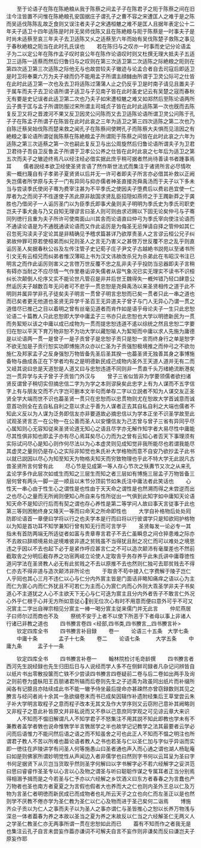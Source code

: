 <!-- { "loadSidebar": true } -->
　　至于论语子在陈在陈絶粮从我于陈蔡之间孟子子在陈君子之阨于陈蔡之间在旧注今注皆置不问惟在陈絶粮孔安国据庄子谓孔子之曹不容之宋遭匡人之难于是之陈而吴适伐陈陈乱故乏食则又误注者夫子之宋遇桓魋之难不是匡人且据年表定公十二年夫子适卫十四年适陈是时并无吴师伐陈又且在陈絶粮与阨于陈蔡是一时事夫子是时尚未适蔡至哀三年夫子去卫适陈又乆之适蔡至六年而始有吴伐陈楚子救陈之事见于春秋絶粮之阨当在此时孔氏误也
　　若在陈归与之叹亦一时事而史记分论语孟子为二以定公年在陈作孟子叹时哀公年在陈作论语叹时则又杜撰无理大抵夫子五适卫三适陈一适蔡而然后归鲁归与之叹则在第三次适卫第二次适陈之际絶粮之阨则在第四次适卫第三次适陈之际他无与也故尝较夫子辙迹与论孟合者自去司寇后即适卫是时卫将奉粟六万为夫子禄而仍不能用孟子所谓主顔雠由所谓于卫灵公际可之仕皆在此时此适卫第一次也及去卫将适陈过蒲蒲人止之仍反乎卫是时南子请见且置夫子于属车而夫子去卫论语所谓子适卫与子见南子皆在此时虽史记云有吴楚之宼而春秋无有要是史记误者此适卫第二次也乃夫子如宋遭桓魋之难又如郑然后至陈论语两所云子畏于匡与孟子所谓防服过宋所谓主司城贞子皆在此时此适陈第一次也旣而去陈复反卫又将之晋渡河不果又反卫因灵公问陈而又去卫适陈论语所谓卫灵公问陈于孔子子在陈孟子所谓子在陈皆在此时此哀之三年为适卫之第三四次适陈之第二次也乃自陈迁蔡吴始伐陈而楚来救之闻孔子在陈蔡间使聘孔子而陈蔡大夫惧而见沮因之有絶粮之事论语所谓従我陈蔡在陈絶粮孟子所谓阨于陈蔡之间皆在此时此哀之六年为适陈之第三次适蔡之第一次也嗣此复反卫与出公周旋然后归鲁论语所谓夫子为卫君卫君待子吾自卫反鲁孟子所谓于卫孝公公养之仕皆在此时此哀之七年后为适卫之第五次而夫子之辙迹终焉凡以经注经必借实据此庶乎稍可据者然尚待善读书者踵事焉耳
　　儒者説经本欲卫经使圣贤言语了然作斯世法式而集注于诸贤所言必尽情吹索一概扫蔑自有子孝弟子夏贤贤以后并无一许可者即夫子所言亦必借其补救以正阙失岂儒者所学原与夫子一门有异同与抑亦儒者神圣直接尧舜禹汤而于夫子以下多未当与尝读季氏使闵子骞为费宰注甚为不平季氏之使因夫子堕费后以费岩邑宜使一仁厚者为之而闵子不徃遂使子羔此原非敌国求贤乱臣招隠如燕师之于王躅新莽之于龚胜也乃借闵子一人诟厉圣门以为臣季氏即事犬彘则夫子明明为季氏史为季氏司职吏岂夫子事犬彘与乃又自知无理谬言曰圣人则可则由求迟赐以下固无论矣仲弓与子骞同列徳行且重为夫子所许可使南面山川其舎而论语直曰仲弓为季氏宰向使注论语而不通读论语是为不通旣通读论语而又作此诟厉是为侮圣无忌惮请自择之管仲如其仁召忽死沟渎夫子定论其是非精确见予稽求篇甚详乃欲厚责圣人之言谬云桓公兄子纠弟故仲罪可原若使桓弟而纠兄则圣人之言无乃害义之甚啓万世反覆不忠之乱乎则直诟厉圣人矣据春秋公谷及左传注管子史记荀子庄子尹文子古越絶书説苑以至诸书所引文无有云桓兄而纠弟者惟汉薄昭上书为汉文讳故改杀兄为杀弟此在韦昭汉书注已明言之而作此诟厉则害义之言啓万世反覆不忠之乱非夫子乎投防当忌器即夫子言稍有碍亦当耐之不应尽情一气作里巷诟谇失儒者从容气象况已实无理实不读书不识桓纠长次颠倒人伦序又实不能论世凡管召是非并后世王魏得失一槪舛错乃轻口肆意公然诟厉夫子越数百年无问者可不悲乎一贯忠恕是尧舜禹汤以来圣贤相传之道于此不明则并属异学非孔子徒矣夫子明言一贯曾子明言忠恕而已矣一贯者只此一串之道也而已矣者更无他道也圣贤无异学千圣百王无异道夫子曾子与门人无异心乃谓一贯之道借尽已推己之目以着明之曾有丝毫见道者而肯作如是语乎毋论夫子一生只此忠恕论语二十篇教人只此忠恕即大学中庸孟子三书亦只此忠恕也大学以明徳新民为一贯而务絜矩以该之中庸以成已成物为一贯而提忠恕违道不逺以综统之然且忠恕二字要归在恕以平天下育万物非恕不为功大学以藏恕喻人为絜矩而中庸以求人先施为庸德是以论语两一贯一是曾子一是子贡曾子是忠恕子贡只是恕一言而终身行之单是恕字不欲无加是子贡行恕实功即博施济众亦以仁圣为子贡强恕极境推之而仲弓之不欲勿施仁及邦家孟子之反身强恕万物皆备先圣后圣其揆一也葢圣贤无独善其身之事博施备物与曲成各正在下学者均有之是明德新民成己成物内圣外王天道人道并无有二而又岐其说曰忠是天道恕是人道又曰与忠恕违道不同则非一贯直千头万绪絶流断港矣岂一贯异学与夫子曾子子贡皆门外汉与
　　曾子三省似皆非为学要领儒者欲扫诸贤反谓曾子稍切实但摘忠信二字为为学之本则谬戾矣此忠字上有为人谋而不五字信字上有与朋友交而不六字岂可删本文半句而单存二字以立説者不知为人谋交友正圣贤全学大端而世不识也葢圣贤一贯只在忠恕而以忠贯物则尤在恕故大学首诚意而诚意首功则全在去自私自利之意以求止乎善为人谋者正去其自私自利之大端也儒者不知此义反以为人谋为泛务即信友亦非要道故必摘忠信以为学本正坐不识圣学故至此试观圣贤言志一在公物一在公善而圣人以安懐信友为己志曾与曾子三省有异同乎尽心属知则心无容知従来圣贤论道无知心之语且尽字亦无解作知字者大易尽性中庸能尽其性俱非知也即孟子亦有尽心焉耳矣尽心力而为之曾有云知心者否天下事理须有实际试问尽心是知心则作何尽法以为心本虚灵则见成知觉非我所能尽也若谓我能尽其虚灵之量则仍是存心之实际非知觉也朱氏补大学格物而意不自安乃欲抄孟子此书以就已説因以尽心为知至知天为物格夫知天而穷致物理也乎此不特大学无此説凡古昔圣贤所言何曾有此
　　尽心节是见成第一等人存心节次之殀夀节又次之从来孔孟论学多作此层次如或生而知之三层生而知之者三层如有博施三层孟子万物皆备三层何曾有两头一脚一逆一顺且以末节分顶前节如朱氏注中庸法者此笑话也
　　心性天一串心由于性生心之谓性是也性由于天天命之谓性是也然溯而得之未尝逆而出之也尽心之量而无所阙则便知心所自来与性所従出一气俱到此知字如中庸知天论语知天命不是知识行后而有契之谓也存心养性是第二等学问人故曰事天言従事于此也第三等则困勉终身又降天一等而曰命天之所命即性也
　　大学自补格物后处处囘防即论语首一章便曰学将以行之也夫学本是行而曰将以行彼谓学只是知欲囘护格物以为知是首功耳不知学兼知行曾有知无行而可言学乎
　　圣贤每发一论必专一其指未有首防两端无所适従者如富与贵章専言君子不去仁虽瞬息之间仓猝患难之际亦不去故曰辞顺境易处逆境难彼非道之贫贱虽不当得犹且耐之况仁而可以难处之境思违之乎因以不去也起下必于是紧作呼应甚言仁之不可以造次颠沛有毫厘差也不然前截取舎之分明后截存养之功宻两岐立论使人定取舎乎务存养乎此朱氏讲中庸尊徳性道问学法在圣贤教人必无有此贫贱之不去以原推不去也然则仁独可去耶贫贱去不得仁亦去不得非道与造次颠沛非所论也
　　于取舎不苟中接入仁字费解于陵子岂仁人乎囘也其心三月不违仁以心与仁分内外賔主皆是门面话非略知痛痒之语以心为主而仁为賔心内而仁外犹且不可若仁为主而心为賔仁内而心外则大乖圣学非夫子书矣道心不主道犹之人心不主欲天下无心与仁可迭为賔主且分内外者告子不敢言仁外况心外乎仁根于心并无方所如意従心别无位次心有时不用意而便曰意外可乎不可又况賔主二字出自禅宗相见分賔主一棒一喝分賔主従来儒门并无此言
　　仲尼燕居子曰师尔过而商也不及
　　祭统不安于上者不以使下所恶于下者毋以事上非诸人行诸已非教之道也
　　四书賸言卷四
<经部,四书类,四书賸言__四书賸言补>
　　钦定四库全书
　　四书賸言补目録
　　卷一
　　论语三十五条　大学七条
　　中庸十条　　　　孟子十七条
　　卷二
　　论语七条　　　大学五条
　　中庸九条　　　孟子十一条








　　钦定四库全书
　　四书賸言补卷一
　　翰林院检讨毛竒龄撰
　　四书賸言者西河先生説经録也先生归田后日与人说经而学人多不在侧鲜司録者凡杂记问辨皆自以纸片书出零散投箧而亡轶不少尝读四书賸言四卷疑前二卷与后二卷如出两手及询之则前卷为盛枞阳王百朋诸君所辑而后卷则先生之子述斋为政虽同出纸片而补缀所闻各有记臆且亦陆续成此书不能一辙予侍坐最后提命亦甚疎然亦曾窃録数则其见之賸言与经问者尚十余其一急欲缀卷末而书已成矣因辑作补遗附经集后王草堂尝云朱子补大学明言取程子之意而程子改本无其文及作大学序则又云窃附己意补其阙略则又非程子之意此补皆原文并非私说而又不叅以己意庶同学观之可见谅云章大来识
　　人不知而不愠旧解谓凡人不知学君子不怒集注不用其説不知此即教也学未有不兼教者盖学者斆也说命惟斆学半言斆居学之半也故学记记教学之法其最要者云学必问而后语惟力不能问然后语之语之而不知虽舍之可也此正人不知而不愠之明注也所谓君子教人不苦以所难也葢论语者教人之书也若圣与仁以圣仁加与字似乎异诣而实即一徳往在庐陵讲学有问圣人何等施愚山曰圣者通也声入而心通之谓也湖人杨耻庵曰如是则佛家所谓妙明觉性从声闻边入者非儒学也曰然则字书何以云耳呈为圣曰字书何足据贤下从贝岂当货取乎然则圣字何解曰以字书解字必不若六经解字之妥洪范曰思曰睿睿作圣圣专以心言以心及物之谓圣与听曰聪聪作谋之专属耳者正当分别焉得相溷予揖而是之今若圣与仁予亦以六经解之乡饮酒义曰东方者春春之为言蠢也产万物者也圣也南方者夏夏之为言假也假者大也养而大之仁也则内圣外王总以仁及万物为言圣仁者明徳而新民成已而成物者也礼所云天子之立也向仁而左圣正以是也然则学不厌教不倦亦学为圣仁教为圣仁以仁心及物而进于圣己矣何二诣焉
　　博施齐众子贡以为仁人之事而夫子以为圣人之事亦谓仁与圣皆推心之恕以长养万物浅与深总一体者葢春为养之本故以圣当之夏为养之末故反以仁当之六经解圣仁无两义人之学圣仁教圣仁亦无两事所谓一贯在忠恕如此而已
　　葢有不知而作之者我无是也集注云孔子自言未尝妄作葢亦谦词不可解夫自言不妄作则非谦矣而反曰谦岂夫子原妄作耶
